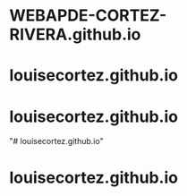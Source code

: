 # WEBAPDE-CORTEZ-RIVERA.github.io
# louisecortez.github.io
# louisecortez.github.io
"# louisecortez.github.io" 
# louisecortez.github.io

